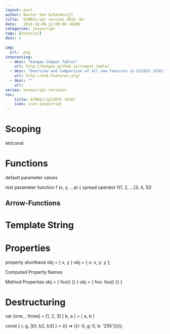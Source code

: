 ```yaml
---
layout: post
author: Wouter Van Schandevijl
title:  ECMAScript version 2015 (6)
date:   2018-10-09 12:00:00 +0200
categories: javascript
tags: [tutorial]
desc: >
  
img: 
  url: .png
interesting:
  - desc: "Kangax Compat Tables"
    url: http://kangax.github.io/compat-table/
  - desc: "Overview and Comparison of all new features in ES2015 (ES6)"
    url: http://es6-features.org/
  - desc: ""
    url: 
series: ecmascript-versions
toc:
    title: ECMAScript2015 (ES6)
    icon: icon-javascript
---
```



<!--more-->

# Scoping
let/const



# Functions
default parameter values

rest parameter
function f (x, y, ...a) {
spread operator
f(1, 2, ...[3, 4, 5])

## Arrow-Functions



# Template String


# Properties

property shorthand
obj = { x, y }
obj = { x: x, y: y };

Computed Property Names

Method Properties
obj = { foo() {} }
obj = { foo: foo() {} }


# Destructuring

var [one, , three] = [1, 2, 3]
[ b, a ] = [ a, b ]

const { r, g, [b1, b2, b3] } = (() => ({r: 0, g: 0, b: '255'}))();

